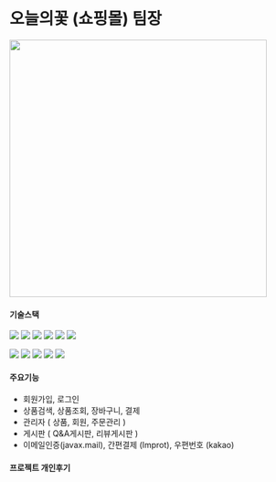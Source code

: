 <h1>오늘의꽃 (쇼핑몰) 팀장</h1>

<img src="https://user-images.githubusercontent.com/112805025/226258329-41eb973e-5d8c-46b2-a1ef-21bdf45c015a.png" width="450">
 
<h4>기술스택</h4>
<p align="left">
<img src="https://img.shields.io/badge/-Java-007396?logo=java&logoColor=white&style=flat">
<img src="https://img.shields.io/badge/-JSP-007396?logo=java&logoColor=white&style=flat">
<img src="https://img.shields.io/badge/-jQuery-0769AD?logo=jquery&logoColor=white&style=flat">
<img src="https://img.shields.io/badge/-Spring-6DB33F?logo=spring&logoColor=white&style=flat">
<img src="https://img.shields.io/badge/-MyBatis-FF6F52?logo=mybatis&logoColor=white&style=flat">
<img src="https://img.shields.io/badge/-Oracle-F80000?logo=oracle&logoColor=white&style=flat">
</p>
<p align="left">
<img src="https://img.shields.io/badge/-HTML5-E34F26?logo=html5&logoColor=white&style=flat">
<img src="https://img.shields.io/badge/-CSS3-1572B6?logo=css3&logoColor=white&style=flat">
<img src="https://img.shields.io/badge/-JavaScript-F7DF1E?logo=javascript&logoColor=white&style=flat">
<img src="https://img.shields.io/badge/-Bootstrap-563D7C?logo=bootstrap&logoColor=white&style=flat">
<img src="https://img.shields.io/badge/-Tiles-3FBFBF?logo=apache&logoColor=white&style=flat">
 </p>
 <h4>주요기능</h4>
 <ul class="square">
   <li>회원가입, 로그인</li>
   <li>상품검색, 상품조회, 장바구니, 결제</li>
   <li>관리자 ( 상품, 회원, 주문관리 )</li>
   <li>게시판 ( Q&A게시판, 리뷰게시판 )</li>
   <li>이메일인증(javax.mail), 간편결제 (Improt), 우편번호 (kakao) </li>
</ul>
<h4>프로젝트 개인후기</h4>


